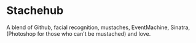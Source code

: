 # Stachehub

A blend of Github, facial recognition, mustaches, EventMachine, Sinatra, (Photoshop for those who can't be mustached) and love.  